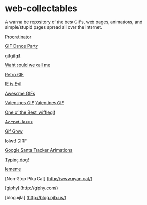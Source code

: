 web-collectables
================

A wanna be repository of the best GIFs, web pages, animations, and simple/stupid pages spread all over the internet.

[Procratinator](http://www.procatinator.com/)

[GIF Dance Party](http://giphy.com/gifdanceparty/)

[gifgifgif](http://www.gifgifgifgifgif.com/)

[Waht sould we call me](http://whatshouldwecallme.tumblr.com/)

[Retro GIF](http://mr-gif.com/page)

[IE is Evil](http://toastytech.com/evil/)

[Awesome GIFs](http://awesomegifs.com/)

[Valentines GIF](http://s3-ec.buzzfed.com/static/2014-02/enhanced/webdr04/9/1/anigif_enhanced-buzz-27399-1391928643-12.gif)
[Valentines GIF](http://s3-ec.buzzfed.com/static/2014-02/enhanced/webdr03/9/1/anigif_enhanced-buzz-17251-1391928086-4.gif)

[One of the Best: wifflegif](http://wifflegif.com/)

[Accpet Jesus](http://www.dokimos.org/ajff/)

[Gif Grow](http://www.gifgrow.com/)

[lolwtf GIRF](http://lolwtfgif.com/)

[Google Santa Tracker Animations](http://www.behance.net/gallery/Google-Santa-Tracker-Animations/13381409)

[Typing dog!](https://d262ilb51hltx0.cloudfront.net/max/800/0*q_Ch1WSIXE65JmfL.gif)

[lememe](http://www.lememe.com/)

[Non-Stop Pika Cat] (http://www.nyan.cat/)

[giphy] (http://giphy.com/)

[blog.njla] (http://blog.njla.us/)
